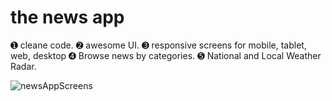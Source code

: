 # the news app

➊ cleane code.
➋ awesome UI.
➌ responsive screens for mobile, tablet, web, desktop
➍ Browse news by categories.
➎ National and Local Weather Radar.

![newsAppScreens](https://user-images.githubusercontent.com/71941881/133888830-895d7f2c-2ddb-44c0-8508-7a96a12cdee0.png)
